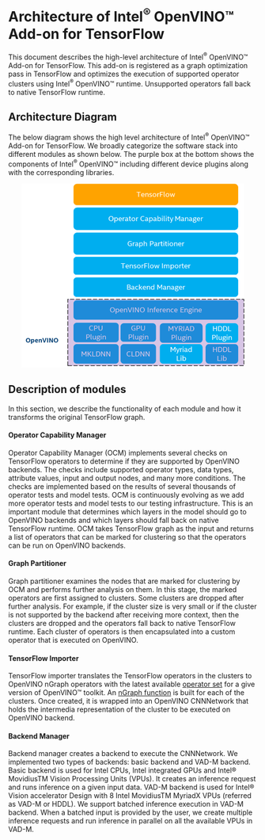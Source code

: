 # Architecture of Intel<sup>®</sup> OpenVINO™ Add-on for TensorFlow

This document describes the high-level architecture of Intel<sup>®</sup> OpenVINO™ Add-on for TensorFlow. This add-on is registered as a graph optimization pass in TensorFlow and optimizes the execution of supported operator clusters using Intel<sup>®</sup> OpenVINO™ runtime. Unsupported operators fall back to native TensorFlow runtime.

## Architecture Diagram

The below diagram shows the high level architecture of Intel<sup>®</sup> OpenVINO™ Add-on for TensorFlow. We broadly categorize the software stack into different modules as shown below. The purple box at the bottom shows the components of Intel<sup>®</sup> OpenVINO™ including different device plugins along with the corresponding libraries.

<p align="center">
  <img src="images/openvino_tensorflow_architecture.png" width="450">
</p>

## Description of modules

In this section, we describe the functionality of each module and how it transforms the original TensorFlow graph.

#### Operator Capability Manager

Operator Capability Manager (OCM) implements several checks on TensorFlow operators to determine if they are supported by OpenVINO backends. The checks include supported operator types, data types, attribute values, input and output nodes, and many more conditions. The checks are implemented based on the results of several thousands of operator tests and model tests. OCM is continuously evolving as we add more operator tests and model tests to our testing infrastructure. This is an important module that determines which layers in the model should go to OpenVINO backends and which layers should fall back on native TensorFlow runtime. OCM takes TensorFlow graph as the input and returns a list of operators that can be marked for clustering so that the operators can be run on OpenVINO backends.

#### Graph Partitioner

Graph partitioner examines the nodes that are marked for clustering by OCM and performs further analysis on them. In this stage, the marked operators are first assigned to clusters. Some clusters are dropped after further analysis. For example, if the cluster size is very small or if the cluster is not supported by the backend after receiving more context, then the clusters are dropped and the operators fall back to native TensorFlow runtime. Each cluster of operators is then encapsulated into a custom operator that is executed on OpenVINO.

#### TensorFlow Importer

TensorFlow importer translates the TensorFlow operators in the clusters to OpenVINO nGraph operators with the latest available [operator set](https://docs.openvinotoolkit.org/latest/openvino_docs_ops_opset.html) for a give version of OpenVINO™ toolkit. An [nGraph function](https://docs.openvinotoolkit.org/latest/openvino_docs_nGraph_DG_build_function.html) is built for each of the clusters. Once created, it is wrapped into an OpenVINO CNNNetwork that holds the intermedia representation of the cluster to be executed on OpenVINO backend.

#### Backend Manager

Backend manager creates a backend to execute the CNNNetwork. We implemented two types of backends: basic backend and VAD-M backend. Basic backend is used for Intel CPUs, Intel integrated GPUs and Intel® MovidiusTM Vision Processing Units (VPUs). It creates an inference request and runs inference on a given input data. VAD-M backend is used for Intel® Vision accelerator Design with 8 Intel MovidiusTM MyriadX VPUs (referred as VAD-M or HDDL). We support batched inference execution in VAD-M backend. When a batched input is provided by the user, we create multiple inference requests and run inference in parallel on all the available VPUs in VAD-M.
